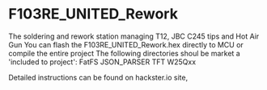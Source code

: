 # F103RE_UNITED_Rework
The soldering and rework station managing T12, JBC C245 tips and Hot Air Gun
You can flash the F103RE_UNITED_Rework.hex directly to MCU or compile the entire project
The following directories shoul be market a 'included to project':
  FatFS
  JSON_PARSER
  TFT
  W25Qxx

Detailed instructions can be found on hackster.io site, 

